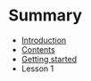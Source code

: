 # Summary

* [Introduction](README.md)
* [Contents](contents.md)
* [Getting started](getting_started.md)
* Lesson 1

